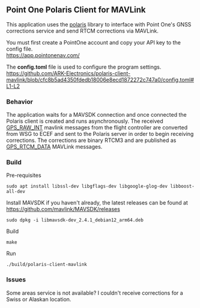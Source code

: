 ## Point One Polaris Client for MAVLink
This application uses the [polaris](https://github.com/PointOneNav/polaris) library to interface with Point One's GNSS corrections service and send RTCM corrections via MAVLink.

You must first create a PointOne account and copy your API key to the config file. <br>
https://app.pointonenav.com/

The **config.toml** file is used to configure the program settings. <br>
https://github.com/ARK-Electronics/polaris-client-mavlink/blob/cfc8b5ad4350fdedb18006e8ecd1872272c747a0/config.toml#L1-L2

### Behavior
The application waits for a MAVSDK connection and once connected the Polaris client is created and runs asynchronously. The received [GPS_RAW_INT](https://mavlink.io/en/messages/common.html#GPS_RAW_INT) mavlink messages from the flight controller are converted from WSG to ECEF and sent to the Polaris server in order to begin receiving corrections. The corrections are binary RTCM3 and are published as [GPS_RTCM_DATA](https://mavlink.io/en/messages/common.html#GPS_RTCM_DATA) MAVLink messages.

### Build
Pre-requisites
```
sudo apt install libssl-dev libgflags-dev libgoogle-glog-dev libboost-all-dev
```
Install MAVSDK if you haven't already, the latest releases can be found at https://github.com/mavlink/MAVSDK/releases
```
sudo dpkg -i libmavsdk-dev_2.4.1_debian12_arm64.deb
```
Build
```
make
```
Run
```
./build/polaris-client-mavlink
```

### Issues
Some areas service is not available? I couldn't receive corrections for a Swiss or Alaskan location.